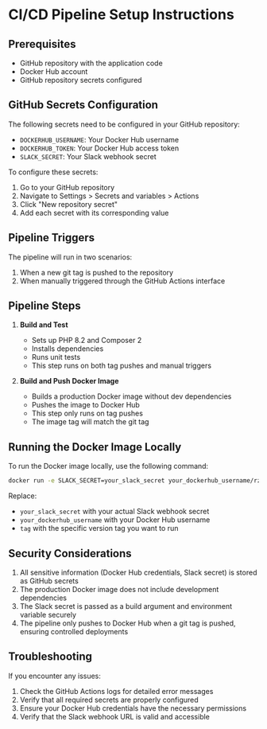 # CI/CD Pipeline Setup Instructions

## Prerequisites
- GitHub repository with the application code
- Docker Hub account
- GitHub repository secrets configured

## GitHub Secrets Configuration
The following secrets need to be configured in your GitHub repository:
- `DOCKERHUB_USERNAME`: Your Docker Hub username
- `DOCKERHUB_TOKEN`: Your Docker Hub access token
- `SLACK_SECRET`: Your Slack webhook secret

To configure these secrets:
1. Go to your GitHub repository
2. Navigate to Settings > Secrets and variables > Actions
3. Click "New repository secret"
4. Add each secret with its corresponding value

## Pipeline Triggers
The pipeline will run in two scenarios:
1. When a new git tag is pushed to the repository
2. When manually triggered through the GitHub Actions interface

## Pipeline Steps
1. **Build and Test**
   - Sets up PHP 8.2 and Composer 2
   - Installs dependencies
   - Runs unit tests
   - This step runs on both tag pushes and manual triggers

2. **Build and Push Docker Image**
   - Builds a production Docker image without dev dependencies
   - Pushes the image to Docker Hub
   - This step only runs on tag pushes
   - The image tag will match the git tag

## Running the Docker Image Locally
To run the Docker image locally, use the following command:

```bash
docker run -e SLACK_SECRET=your_slack_secret your_dockerhub_username/rz-sl-me:tag
```

Replace:
- `your_slack_secret` with your actual Slack webhook secret
- `your_dockerhub_username` with your Docker Hub username
- `tag` with the specific version tag you want to run

## Security Considerations
1. All sensitive information (Docker Hub credentials, Slack secret) is stored as GitHub secrets
2. The production Docker image does not include development dependencies
3. The Slack secret is passed as a build argument and environment variable securely
4. The pipeline only pushes to Docker Hub when a git tag is pushed, ensuring controlled deployments

## Troubleshooting
If you encounter any issues:
1. Check the GitHub Actions logs for detailed error messages
2. Verify that all required secrets are properly configured
3. Ensure your Docker Hub credentials have the necessary permissions
4. Verify that the Slack webhook URL is valid and accessible 